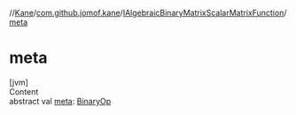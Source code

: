 //[Kane](../../index.md)/[com.github.jomof.kane](../index.md)/[IAlgebraicBinaryMatrixScalarMatrixFunction](index.md)/[meta](meta.md)



# meta  
[jvm]  
Content  
abstract val [meta](meta.md): [BinaryOp](../../com.github.jomof.kane.impl/-binary-op/index.md)  



